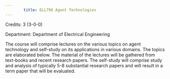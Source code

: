 ```yaml
---
        title: ELL798 Agent Technologies
---
```

Credits: 3 (3-0-0)

Department: Department of Electrical Engineering

The course will comprise lectures on the various topics on agent technology and self-study on its applications in various domains. The topics are elaborated below. The material of the lectures will be gathered from text-books and recent research papers. The self-study will comprise study and analysis of typically 5-8 substantial research papers and will result in a term paper that will be evaluated.
